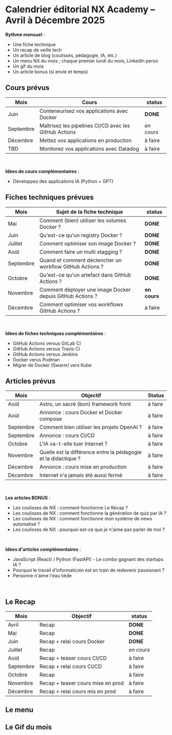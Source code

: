 # Calendrier éditorial NX Academy – Avril à Décembre 2025


**Rythme mensuel** :
- Une fiche technique
- Un recap de veille tech
- Un article de blog (coulisses, pédagogie, IA, etc.)
- Un menu NX du mois ; chaque premier lundi du mois, LinkedIn perso
- Un gif du mois
- Un article bonus (si envie et temps)


## Cours prévus

| Mois      | Cours                                                 | status      |
| --------- | ----------------------------------------------------- | ----------- |
| Juin      | Conteneurisez vos applications avec Docker            | **DONE**    |
| Septembre | Maîtrisez les pipelines CI/CD avec les GitHub Actions | _en cours_  |
| Décembre  | Mettez vos applications en production                 | à faire     |
| TBD       | Monitorez vos applications avec Datadog               | à faire     |

<br>

**Idées de cours complémentaires** :

- Développez des applications IA (Python + GPT)


## Fiches techniques prévues

| Mois      | Sujet de la fiche technique                               | status       |
| --------- | --------------------------------------------------------- | ------------ |
| Mai       | Comment (bien) utiliser les volumes Docker ?              | **DONE**     |
| Juin      | Qu'est-ce qu'un registry Docker ?                         | **DONE**     |
| Juillet   | Comment optimiser son image Docker ?                      | **DONE**     |
| Août      | Comment faire un multi stagging ?                         | **DONE**     |
| Septembre | Quand et comment déclencher un workflow GitHub Actions ?  | **DONE**     |
| Octobre   | Qu'est-ce qu'un artefact dans GitHub Actions ?            | **DONE**     |
| Novembre  | Comment déployer une image Docker depuis GitHub Actions ? | **en cours** |
| Décembre  | Comment optimiser vos workflows GitHub Actions ?          | à faire      |

<br>

**Idées de fiches techniques complémentaires** :

- GitHub Actions versus GitLab CI
- GitHub Actions versus Travis CI
- GitHub Actions versus Jenkins
- Docker verus Podman
- Migrer de Docker (Swarm) vers Kube


## Articles prévus

| Mois      | Objectif                                                                | Status        |
| --------- | ----------------------------------------------------------------------- | ------------- |
| Août      | Astro, un sacré (bon) framework front                                   | à faire       |
| Août      | Annonce : cours Docker et Docker compose                                | à faire       |
| Septembre | Comment bien utiliser les projets OpenAI ?                              | à faire       |
| Septembre | Annonce : cours CI/CD                                                   | à faire       |
| Octobre   | L'IA va-t-elle tuer Internet ?                                          | à faire       |
| Novembre  | Quelle est la différence entre la pédagogie et la didactique ?          | à faire       |
| Décembre  | Annonce : cours mise en production                                      | à faire       |
| Décembre  | Internet n'a jamais été aussi fermé                                     | à faire       |

<br>

**Les articles BONUS** :

- Les coulisses de NX : comment fonctionne Le Récap ?
- Les coulisses de NX : comment fonctionne la génération de quiz par IA ?
- Les coulisses de NX : comment fonctionne mon système de news automatisé ?
- Les coulisses de NX : pourquoi est-ce que je n'aime pas parler de moi ?

<br>

**Idées d'articles complémentaires** :

- JavaScript (React) / Python (FastAPI) - Le combo gagnant des startups IA ?
- Pourquoi le travail d'informaticien est en train de redevenir passionant ?
- Personne n'aime l'eau tiède

<br>

## Le Recap

| Mois      | Objectif                                              | status      |
| --------- | ----------------------------------------------------- | ----------- |
| Avril     | Recap                                                 | **DONE**    |
| Mai       | Recap                                                 | **DONE**    |
| Juin      | Recap + relai cours Docker                            | **DONE**    |
| Juillet   | Recap                                                 | _en cours_  |
| Août      | Recap + teaser cours CI/CD                            | à faire     |
| Septembre | Recap + relai cours CI/CD                             | à faire     |
| Octobre   | Recap                                                 | à faire     |
| Novembre  | Recap + teaser cours mise en prod                     | à faire     |
| Décembre      | Recap + relai cours mis en prod                   | à faire     |


## Le menu

## Le Gif du mois
